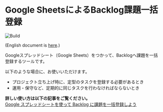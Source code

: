 # Google SheetsによるBacklog課題一括登録

![Build](https://github.com/nulab/backlog-bulk-issue-registration-gas/workflows/Default/badge.svg?branch=master)

(English document is [here](./README_en.md).)

Googleスプレッドシート（Google Sheets）をつかって、Backlogへ課題を一括登録するツールです。

以下のような場合に、お使いいただけます。

* プロジェクト立ち上げ時に、定型のタスクを登録する必要があるとき
* 運用・保守など、定期的に同じタスクを行わなければならないとき

**詳しい使い方は以下の記事をご覧ください。**  
[Google スプレッドシートを使って Backlog に課題を一括登録しよう](https://support-ja.backlog.com/hc/ja/articles/360042820873?ref=github)
